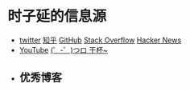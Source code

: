 # 时子延的信息源

- [twitter](https://twitter.com/home) [知乎](https://www.zhihu.com/follow) [GitHub](https://github.com/) [Stack Overflow](https://stackoverflow.com/) [Hacker News](https://news.ycombinator.com/) 
- [YouTube](https://www.youtube.com/) [(゜-゜)つロ 干杯~](https://www.bilibili.com/) 
- 优秀博客
  - 
